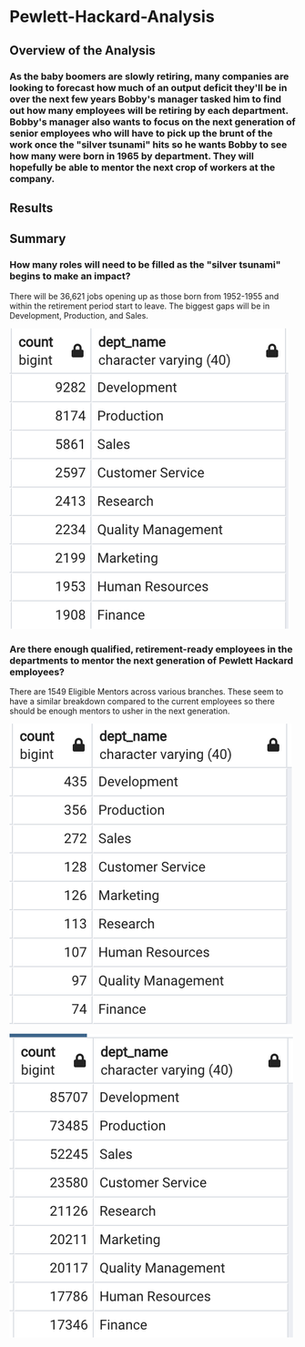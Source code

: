 # Pewlett-Hackard-Analysis

## Overview of the Analysis

### As the baby boomers are slowly retiring, many companies are looking to forecast how much of an output deficit they'll be in over the next few years Bobby's manager tasked him to find out how many employees will be retiring by each department. Bobby's manager also wants to focus on the next generation of senior employees who will have to pick up the brunt of the work once the "silver tsunami" hits so he wants Bobby to see how many were born in 1965 by department. They will hopefully be able to mentor the next crop of workers at the company. 

## Results

## Summary

### How many roles will need to be filled as the "silver tsunami" begins to make an impact?

There will be 36,621 jobs opening up as those born from 1952-1955 and within the retirement period start to leave. The biggest gaps will be in Development, Production, and Sales. 

![Retiring Employees](https://github.com/chloebellehooton/Pewlett-Hackard-Analysis/blob/d1bafdaeae9f84ee944e912a1aa2410b55265a86/retiring_emp_count.png)


### Are there enough qualified, retirement-ready employees in the departments to mentor the next generation of Pewlett Hackard employees?

There are 1549 Eligible Mentors across various branches. These seem to have a similar breakdown compared to the current employees so there should be enough mentors to usher in the next generation. 

![Eligible Mentors](https://github.com/chloebellehooton/Pewlett-Hackard-Analysis/blob/341aa7521df91782f1a819239f90b2999ccd3487/mentor_count.png)

![Current Employees by Department](https://github.com/chloebellehooton/Pewlett-Hackard-Analysis/blob/d1bafdaeae9f84ee944e912a1aa2410b55265a86/current_emp_count.png)

    
    
    

